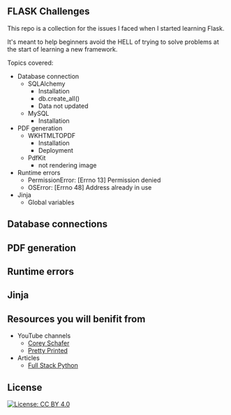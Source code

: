 ## FLASK Challenges
This repo is a collection for the issues I faced when I started learning Flask.

It's meant to help beginners avoid the HELL of trying to solve problems at the start of learning a new framework.

Topics covered:
 - Database connection
	 - SQLAlchemy
		 - Installation
		 - db.create_all()
		 - Data not updated
	 - MySQL
		 - Installation
 - PDF generation
	 - WKHTMLTOPDF
		 - Installation
		 - Deployment
	 - PdfKit
		 - not rendering image
 - Runtime errors
	 - PermissionError: [Errno 13] Permission denied
	 - OSError: [Errno 48] Address already in use
 - Jinja
	 - Global variables

## Database connections
##  PDF generation
## Runtime errors
## Jinja

## Resources you will benifit from
 - YouTube channels
	 -  [Corey Schafer](https://www.youtube.com/c/Coreyms)
	 - [Pretty Printed](https://www.youtube.com/c/PrettyPrintedTutorials)
 - Articles
	 - [Full Stack Python](https://www.fullstackpython.com)

## License

[![License: CC BY 4.0](https://img.shields.io/badge/License-CC%20BY%204.0-lightgrey.svg)](https://creativecommons.org/licenses/by/4.0/)
